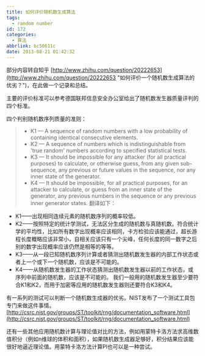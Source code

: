```yaml
---
title: 如何评价随机数生成算法
tags:
  - random number
id: 172
categories:
  - 算法
abbrlink: bc50611c
date: 2013-08-21 01:42:32
---
```


部分内容转自知乎 [http://www.zhihu.com/question/20222653](http://www.zhihu.com/question/20222653 "如何评价一个随机数生成算法的优劣？")，在此做一个记录和总结。

主要的评价标准可以参考德国联邦信息安全办公室给出了随机数发生器质量评判的四个标准。

四个判别随机数序列质量的准则：
> *   K1 — A sequence of random numbers with a low probability of containing identical consecutive elements.
> *   K2 — A sequence of numbers which is indistinguishable from 'true random' numbers according to specified statistical tests.
> *   K3 — It should be impossible for any attacker (for all practical purposes) to calculate, or otherwise guess, from any given sub-sequence, any previous or future values in the sequence, nor any inner state of the generator.
> *   K4 — It should be impossible, for all practical purposes, for an attacker to calculate, or guess from an inner state of the generator, any previous numbers in the sequence or any previous inner generator states.<!--more-->
翻译如下：

*   K1——出现相同连续元素的随机数序列的概率较低。
*   K2——按照特定的统计学测试，无法区分生成的随机数与真随机数。符合统计学的平均性，比如所有数字出现概率应该相同，卡方检验应该能通过，超长游程长度概略应该非常小，自相关应该只有一个尖峰，任何长度的同一数字之后别的数字出现概率应该仍然是相等的等等。
*   K3——从一段已知随机数序列计算或者猜测出随机数发生器的内部工作状态或者上一个或下一个随机数，应该是不可能的。
*   K4——从随机数发生器的工作状态猜测出随机数发生器以前的工作状态，或序列中前面的随机数，应该是不可能的。
我们一般用的随机数发生器至少要符合K1和K2，而用于加密等应用的随机数发生器则还要符合K3和K4。

有一系列的测试可以判断一个随机数生成器的优劣。NIST发布了一个测试工具包专门来做这件事情。
[http://csrc.nist.gov/groups/ST/toolkit/rng/documentation_software.html](http://csrc.nist.gov/groups/ST/toolkit/rng/documentation_software.html)

还有一些其他应用随机数计算与理论值对比的方法，例如用蒙特卡洛方法求高维数值积分（例如n维球的体积和面积），如果随机数生成器足够好，积分结果应该能很好地逼近理论值。用蒙特卡洛方法计算PI也可以是一种尝试。
